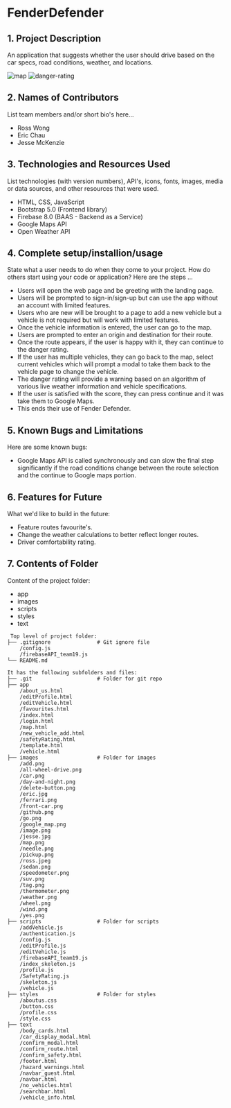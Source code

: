 # FenderDefender

## 1. Project Description
An application that suggests whether the user should drive based on the car specs, road conditions, weather, and locations.

![map](https://github.com/JDMCK/FenderDefender/blob/main/map.png?raw=true)
![danger-rating](https://github.com/JDMCK/FenderDefender/blob/main/danger_rating.png?raw=true)

## 2. Names of Contributors
List team members and/or short bio's here... 
* Ross Wong
* Eric Chau
* Jesse McKenzie
	
## 3. Technologies and Resources Used
List technologies (with version numbers), API's, icons, fonts, images, media or data sources, and other resources that were used.
* HTML, CSS, JavaScript
* Bootstrap 5.0 (Frontend library)
* Firebase 8.0 (BAAS - Backend as a Service)
* Google Maps API
* Open Weather API

## 4. Complete setup/installion/usage
State what a user needs to do when they come to your project.  How do others start using your code or application?
Here are the steps ...
* Users will open the web page and be greeting with the landing page.
* Users will be prompted to sign-in/sign-up but can use the app without an account with limited features.
* Users who are new will be brought to a page to add a new vehicle but a vehicle is not required but will work with limited features.
* Once the vehicle information is entered, the user can go to the map.
* Users are prompted to enter an origin and destination for their route.
* Once the route appears, if the user is happy with it, they can continue to the danger rating.
* If the user has multiple vehicles, they can go back to the map, select current vehicles which will prompt a modal to take them back to the vehicle page to change the vehicle.
* The danger rating will provide a warning based on an algorithm of various live weather information and vehicle specifications.
* If the user is satisfied with the score, they can press continue and it was take them to Google Maps.
* This ends their use of Fender Defender.

## 5. Known Bugs and Limitations
Here are some known bugs:
* Google Maps API is called synchronously and can slow the final step significantly if the road conditions change between the route selection and the continue to Google maps portion.

## 6. Features for Future
What we'd like to build in the future:
* Feature routes favourite's.
* Change the weather calculations to better reflect longer routes.
* Driver comfortability rating.
	
## 7. Contents of Folder
Content of the project folder:
* app
* images
* scripts
* styles
* text
```
 Top level of project folder: 
├── .gitignore               # Git ignore file
    /config.js
    /firebaseAPI_team19.js
└── README.md

It has the following subfolders and files:
├── .git                     # Folder for git repo
├── app
    /about_us.html
    /editProfile.html
    /editVehicle.html
    /favourites.html
    /index.html
    /login.html
    /map.html
    /new_vehicle_add.html
    /safetyRating.html
    /template.html
    /vehicle.html
├── images                   # Folder for images
    /add.png
    /all-wheel-drive.png
    /car.png
    /day-and-night.png
    /delete-button.png
    /eric.jpg
    /ferrari.png
    /front-car.png
    /github.png
    /go.png
    /google_map.png
    /image.png
    /jesse.jpg
    /map.png
    /needle.png
    /pickup.png
    /ross.jpeg
    /sedan.png
    /speedometer.png
    /suv.png
    /tag.png
    /thermometer.png
    /weather.png
    /wheel.png
    /wind.png
    /yes.png
├── scripts                  # Folder for scripts
    /addVehicle.js
    /authentication.js
    /config.js
    /editProfile.js
    /editVehicle.js
    /firebaseAPI_team19.js
    /index_skeleton.js
    /profile.js
    /SafetyRating.js
    /skeleton.js
    /vehicle.js
├── styles                   # Folder for styles
    /aboutus.css
    /button.css
    /profile.css
    /style.css
├── text
    /body_cards.html
    /car_display_modal.html
    /confirm_modal.html
    /confirm_route.html
    /confirm_safety.html
    /footer.html
    /hazard_warnings.html
    /navbar_guest.html
    /navbar.html
    /no_vehicles.html
    /searchbar.html
    /vehicle_info.html
```


